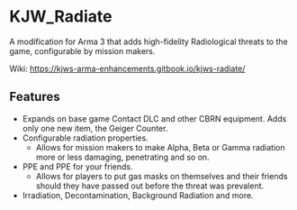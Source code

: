 # KJW_Radiate
A modification for Arma 3 that adds high-fidelity Radiological threats to the game, configurable by mission makers.

Wiki: https://kjws-arma-enhancements.gitbook.io/kjws-radiate/

## Features
- Expands on base game Contact DLC and other CBRN equipment. Adds only one new item, the Geiger Counter.
- Configurable radiation properties.
  - Allows for mission makers to make Alpha, Beta or Gamma radiation more or less damaging, penetrating and so on.
- PPE and PPE for your friends.
  - Allows for players to put gas masks on themselves and their friends should they have passed out before the threat was prevalent.
- Irradiation, Decontamination, Background Radiation and more.
